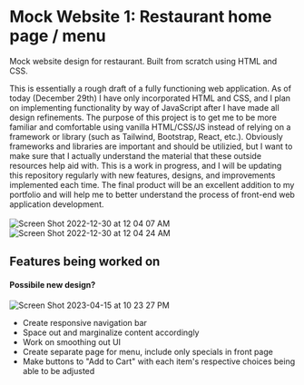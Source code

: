 # Mock Website 1: Restaurant home page / menu


Mock website design for restaurant. Built from scratch using HTML and CSS.


This is essentially a rough draft of a fully functioning web application. As of today (December 29th) I have only incorporated HTML and CSS, and I plan on implementing functionality by way of JavaScript after I have made all design refinements.
The purpose of this project is to get me to be more familiar and comfortable using vanilla HTML/CSS/JS instead of relying on a framework or library (such as Tailwind, Bootstrap, React, etc.). Obviously frameworks and libraries are important and should be utilizied, but I want to make sure that I actually understand the material that these outside resources help aid with. This is a work in progress, and I will be updating this repository regularly with new features, designs, and improvements implemented each time. The final product will be an excellent addition to my portfolio and will help me to better understand the process of front-end web application development.
<br>
<br>
![Screen Shot 2022-12-30 at 12 04 07 AM](https://user-images.githubusercontent.com/90480945/210036842-860a7e22-c0de-4912-b031-062efe5ccd76.png)
![Screen Shot 2022-12-30 at 12 04 24 AM](https://user-images.githubusercontent.com/90480945/210036851-b86354a5-db1b-45b6-a9d0-cea3e481edb8.png)


<h2>Features being worked on</h2>

<h4>Possibile new design?</h4>

![Screen Shot 2023-04-15 at 10 23 27 PM](https://user-images.githubusercontent.com/90480945/232329750-062a94ed-bd3b-43d2-b044-61195c464e7c.png)


<ul>
  <li>Create responsive navigation bar</li>
  <li>Space out and marginalize content accordingly</li>
  <li>Work on smoothing out UI</li>
  <li>Create separate page for menu, include only specials in front page</li>
  <li>Make buttons to "Add to Cart" with each item's respective choices being able to be adjusted</li>
</ul>
